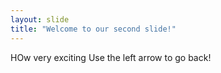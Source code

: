 ```yaml
---
layout: slide
title: "Welcome to our second slide!"
---
```

HOw very exciting
Use the left arrow to go back!
